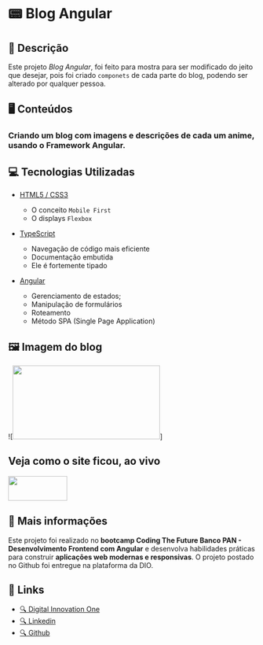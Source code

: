 # 📟 Blog Angular

## 📃 Descrição

Este projeto _Blog Angular_, foi feito para mostra para ser modificado do jeito que desejar, pois foi criado `componets` de cada parte do blog, podendo ser alterado por qualquer pessoa.

## 🖥️ Conteúdos

### Criando um blog com imagens e descrições de cada um anime, usando o **Framework Angular**.

## 💻 Tecnologias Utilizadas

- [HTML5 / CSS3](https://developer.mozilla.org/pt-BR/docs/Web/HTML)

  - O conceito `Mobile First`
  - O displays `Flexbox`

- [TypeScript](https://www.typescriptlang.org/)

  - Navegação de código mais eficiente
  - Documentação embutida
  - Ele é fortemente tipado

- [Angular](https://angular.io/)

  - Gerenciamento de estados;
  - Manipulação de formulários
  - Roteamento
  - Método SPA (Single Page Application)

## 🖼️ Imagem do blog

![<img width='300' height='150' src="../blog-angular/animacaoBlog.gif">]

## Veja como o site ficou, ao vivo

[<img width='120' height='50' src="../blog-angular/Botão-clique-aqui.png">](https://jeffersonsena7.github.io/blog-angular/ "Visitar o site Animes Blog")

## 📌 Mais informações

Este projeto foi realizado no **bootcamp Coding The Future Banco PAN - Desenvolvimento Frontend com Angular** e desenvolva habilidades práticas para construir **aplicações web modernas e responsivas**. O projeto postado no Github foi entregue na plataforma da DIO.

## 🔗 Links

- [🔍 Digital Innovation One](https://www.dio.me/)
- [🔍 Linkedin](https://www.linkedin.com/in/jefferson-sena-0b347a232/)
- [🔍 Github](https://github.com/jeffersonsena7)
